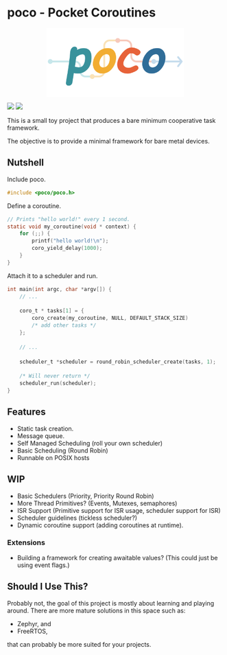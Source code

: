 <!-- 
SPDX-FileCopyrightText: Copyright contributors to the poco project.
SPDX-License-Identifier: MIT
-->
# poco - Pocket Coroutines

<img src="docs/_static/logo-transparent.svg" alt="poco" style="max-height:160px;margin-left: auto;margin-right: auto;display:block;"/>

[![](https://github.com/kenkaijie/poco/actions/workflows/ubuntu.yml/badge.svg)](https://github.com/kenkaijie/poco/actions/workflows/ubuntu.yml)
[![](https://readthedocs.org/projects/poco-coro/badge/?version=latest)](https://poco-coro.readthedocs.io/en/latest/)

This is a small toy project that produces a bare minimum cooperative task framework.

The objective is to provide a minimal framework for bare metal devices.

## Nutshell

Include poco.

```c
#include <poco/poco.h>
```

Define a coroutine.

```c
// Prints "hello world!" every 1 second.
static void my_coroutine(void * context) {
    for (;;) {
        printf("hello world!\n");
        coro_yield_delay(1000);
    }
}
```

Attach it to a scheduler and run.

```c
int main(int argc, char *argv[]) {
    // ...

    coro_t * tasks[1] = {
        coro_create(my_coroutine, NULL, DEFAULT_STACK_SIZE)
        /* add other tasks */
    };

    // ...

    scheduler_t *scheduler = round_robin_scheduler_create(tasks, 1);

    /* Will never return */
    scheduler_run(scheduler);
}
```

## Features

- Static task creation.
- Message queue.
- Self Managed Scheduling (roll your own scheduler)
- Basic Scheduling (Round Robin)
- Runnable on POSIX hosts

## WIP

- Basic Schedulers (Priority, Priority Round Robin)
- More Thread Primitives? (Events, Mutexes, semaphores)
- ISR Support (Primitive support for ISR usage, scheduler support for ISR)
- Scheduler guidelines (tickless scheduler?)
- Dynamic coroutine support (adding coroutines at runtime).

### Extensions

- Building a framework for creating awaitable values? (This could just be using event flags.)

## Should I Use This?

Probably not, the goal of this project is mostly about learning and playing around.
There are more mature solutions in this space such as:

- Zephyr, and
- FreeRTOS,

that can probably be more suited for your projects.
